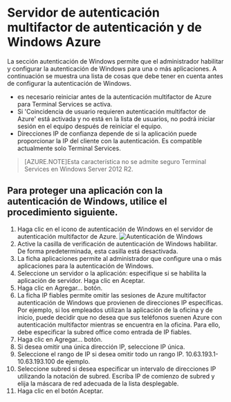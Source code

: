<properties 
    pageTitle="Servidor de autenticación multifactor de autenticación y de Windows Azure"
    description="Esta es la página de autenticación multifactor de Azure que le ayudarán a implementar la autenticación de Windows y el servidor de autenticación multifactor de Azure."
    services="multi-factor-authentication"
    documentationCenter=""
    authors="kgremban"
    manager="femila"
    editor="curtand"/>

<tags
    ms.service="multi-factor-authentication"
    ms.workload="identity"
    ms.tgt_pltfrm="na"
    ms.devlang="na"
    ms.topic="get-started-article"
    ms.date="08/04/2016"
    ms.author="kgremban"/>

# <a name="windows-authentication-and-azure-multi-factor-authentication-server"></a>Servidor de autenticación multifactor de autenticación y de Windows Azure

La sección autenticación de Windows permite que el administrador habilitar y configurar la autenticación de Windows para una o más aplicaciones.  A continuación se muestra una lista de cosas que debe tener en cuenta antes de configurar la autenticación de Windows.

-  es necesario reiniciar antes de la autenticación multifactor de Azure para Terminal Services se activa.
-  Si 'Coincidencia de usuario requieren autenticación multifactor de Azure' está activada y no está en la lista de usuarios, no podrá iniciar sesión en el equipo después de reiniciar el equipo.
-  Direcciones IP de confianza depende de si la aplicación puede proporcionar la IP del cliente con la autenticación. Es compatible actualmente solo Terminal Services.  







>[AZURE.NOTE]Esta característica no se admite seguro Terminal Services en Windows Server 2012 R2.




## <a name="to-secure-an-application-with-windows-authentication-use-the-following-procedure"></a>Para proteger una aplicación con la autenticación de Windows, utilice el procedimiento siguiente.

1. Haga clic en el icono de autenticación de Windows en el servidor de autenticación multifactor de Azure.
![Autenticación de Windows](./media/multi-factor-authentication-get-started-server-windows/windowsauth.png)
2. Active la casilla de verificación de autenticación de Windows habilitar. De forma predeterminada, esta casilla está desactivada.
3. La ficha aplicaciones permite al administrador que configure una o más aplicaciones para la autenticación de Windows.
4. Seleccione un servidor o la aplicación: especifique si se habilita la aplicación de servidor. Haga clic en Aceptar.
5. Haga clic en Agregar... botón.
6. La ficha IP fiables permite omitir las sesiones de Azure multifactor autenticación de Windows que provienen de direcciones IP específicas. Por ejemplo, si los empleados utilizan la aplicación de la oficina y de inicio, puede decidir que no desea que sus teléfonos suenen Azure con autenticación multifactor mientras se encuentra en la oficina. Para ello, debe especificar la subred office como entrada de IP fiables.
7. Haga clic en Agregar... botón.
8. Si desea omitir una única dirección IP, seleccione IP única.
9. Seleccione el rango de IP si desea omitir todo un rango IP. 10.63.193.1-10.63.193.100 de ejemplo.
10. Seleccione subred si desea especificar un intervalo de direcciones IP utilizando la notación de subred. Escriba IP de comienzo de subred y elija la máscara de red adecuada de la lista desplegable.
11. Haga clic en el botón Aceptar.
